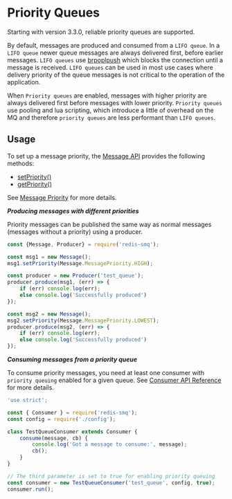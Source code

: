 # Priority Queues

Starting with version 3.3.0, reliable priority queues are supported.

By default, messages are produced and consumed from a `LIFO queue`. In a `LIFO queue` newer queue messages are always 
delivered first, before earlier messages. `LIFO queues` use [brpoplpush](https://redis.io/commands/brpoplpush) which 
blocks the connection until a message is received. `LIFO queues` can be used in most use cases where delivery priority 
of the queue messages is not critical to the operation of the application.

When `Priority queues` are enabled, messages with higher priority are always delivered first before messages with lower priority. 
`Priority queues` use pooling and lua scripting, which introduce a little of overhead on the MQ and 
therefore `priority queues` are less performant than `LIFO queues`. 

## Usage

To set up a message priority, the [Message API](/docs/api/message.md) provides the following methods:

* [setPriority()](api/message.md#messageprototypesetpriority)
* [getPriority()](api/message.md#messageprototypegetpriority)

See [Message Priority](api/message.md#messagemessagepriority) for more details.

***Producing messages with different priorities***

Priority messages can be published the same way as normal messages (messages without a priority) using a producer.

```javascript
const {Message, Producer} = require('redis-smq');

const msg1 = new Message();
msg1.setPriority(Message.MessagePriority.HIGH);

const producer = new Producer('test_queue');
producer.produce(msg1, (err) => {
    if (err) console.log(err);
    else console.log('Successfully produced')
});

const msg2 = new Message();
msg2.setPriority(Message.MessagePriority.LOWEST);
producer.produce(msg2, (err) => {
    if (err) console.log(err);
    else console.log('Successfully produced')
});

```

***Consuming messages from a priority queue***

To consume priority messages, you need at least one consumer with `priority queuing` enabled for a given queue.
See [Consumer API Reference](/docs/api/consumer.md) for more details.

```javascript
'use strict';

const { Consumer } = require('redis-smq');
const config = require('./config');

class TestQueueConsumer extends Consumer {
    consume(message, cb) {
        console.log('Got a message to consume:', message);
        cb();
    }
}

// The third parameter is set to true for enabling priority queuing 
const consumer = new TestQueueConsumer('test_queue', config, true);
consumer.run();
```

